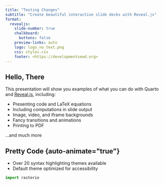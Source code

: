 ```yaml
---
title: "Testing Changes"
subtitle: "Create beautiful interactive slide decks with Reveal.js"
format:
  revealjs: 
    slide-number: true
    chalkboard: 
      buttons: false
    preview-links: auto
    logo: logo_no_text.png
    css: styles.css
    footer: <https://developmentseed.org>
---
```


## Hello, There

This presentation will show you examples of what you can do with Quarto and [Reveal.js](https://revealjs.com), including:

- Presenting code and LaTeX equations
- Including computations in slide output
- Image, video, and iframe backgrounds
- Fancy transitions and animations
- Printing to PDF

...and much more

## Pretty Code {auto-animate="true"}

- Over 20 syntax highlighting themes available
- Default theme optimized for accessibility

```python
import rasterio

```
